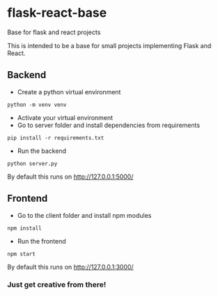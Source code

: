 # flask-react-base
Base for flask and react projects

This is intended to be a base for small projects implementing Flask and React.

## Backend
* Create a python virtual environment
```
python -m venv venv
```
* Activate your virtual environment
* Go to server folder and install dependencies from requirements
```
pip install -r requirements.txt
```
* Run the backend
```
python server.py
```
By default this runs on http://127.0.0.1:5000/

## Frontend
* Go to the client folder and install npm modules
```
npm install
```
* Run the frontend
```
npm start
```
By default this runs on http://127.0.0.1:3000/

### Just get creative from there!
